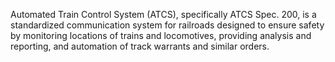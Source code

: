 Automated Train Control System (ATCS), specifically ATCS Spec. 200, is a standardized communication system for railroads designed to ensure safety by monitoring locations of trains and locomotives, providing analysis and reporting, and automation of track warrants and similar orders.